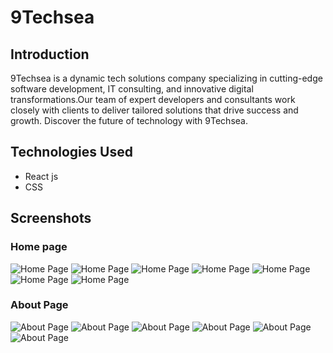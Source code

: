 # 9Techsea

## Introduction

9Techsea is a dynamic tech solutions company specializing in cutting-edge software development, IT consulting, and innovative digital transformations.Our team of expert developers and consultants work closely with clients to deliver tailored solutions that drive success and growth. Discover the future of technology with 9Techsea. 

## Technologies Used


- React js
- CSS

## Screenshots
### Home page

![Home Page](https://i.postimg.cc/GmkpHHqv/Screenshot-2024-07-16-120626.png)
![Home Page](https://i.postimg.cc/Qx78yFLv/Screenshot-2024-07-16-120813.png)
![Home Page](https://i.postimg.cc/fbDRXDrp/Screenshot-2024-07-16-120756.png)
![Home Page](https://i.postimg.cc/zBPz9WGY/Screenshot-2024-07-16-120829.png)
![Home Page](https://i.postimg.cc/0QP04Lnr/Screenshot-2024-07-16-120846.png)
![Home Page](https://i.postimg.cc/Vvrf16Jr/Screenshot-2024-07-16-120911.png)
![Home Page](https://i.postimg.cc/zvsJfrhd/Screenshot-2024-07-16-120924.png)

### About Page
![About Page](https://i.postimg.cc/g2KNjGBd/Screenshot-2024-07-18-210532.png)
![About Page](https://i.postimg.cc/ZY97Ht0F/Screenshot-2024-07-18-210300.png)
![About Page](https://i.postimg.cc/6qDQxJNG/Screenshot-2024-07-18-210336.png)
![About Page](https://i.postimg.cc/QCPqLttk/Screenshot-2024-07-18-210411.png)
![About Page](https://i.postimg.cc/ZKpfk88W/Screenshot-2024-07-18-210459.png)
![About Page](https://i.postimg.cc/3R0RSJsH/Screenshot-2024-07-18-210513.png)

